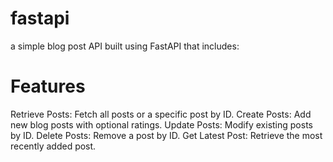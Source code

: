 # fastapi
a simple blog post API built using FastAPI that includes:

# Features
Retrieve Posts: Fetch all posts or a specific post by ID.
Create Posts: Add new blog posts with optional ratings.
Update Posts: Modify existing posts by ID.
Delete Posts: Remove a post by ID.
Get Latest Post: Retrieve the most recently added post.

